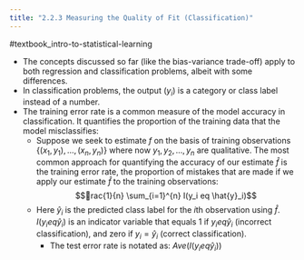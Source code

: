 ```yaml
---
title: "2.2.3 Measuring the Quality of Fit (Classification)"
---
```

#textbook_intro-to-statistical-learning

- The concepts discussed so far (like the bias-variance trade-off) apply to both regression and classification problems, albeit with some differences. 
- In classification problems, the output ($y_i$) is a category or class label instead of a number. 
- The training error rate is a common measure of the model accuracy in classification. It quantifies the proportion of the training data that the model misclassifies:
    - Suppose we seek to estimate $f$ on the basis of training observations $\{(x_1, y_1), … , (x_n, y_n)\}$ where now $y_1, y_2, … , y_n$  are qualitative. The most common approach for quantifying the accuracy of our estimate $\hat{f}$ is the training error rate, the proportion of mistakes that are made if we apply our estimate $\hat{f}$ to the training observations: 
$$rac{1}{n} \sum_{i=1}^{n} I(y_i 
eq \hat{y}_i)$$
  - Here $\hat{y}_i$ is the predicted class label for the $i$th observation using $\hat{f}$. $I(y_i 
eq \hat{y}_i)$ is an indicator variable that equals 1 if $y_i 
eq \hat{y}_i$ (incorrect classification), and zero if $y_i = \hat{y}_i$ (correct classification). 
    - The test error rate is notated as: $Ave(I(y_i 
eq \hat{y}_i))$
